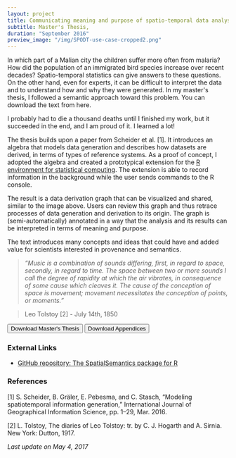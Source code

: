 ```yaml
---
layout: project
title: Communicating meaning and purpose of spatio-temporal data analysis
subtitle: Master's Thesis, 
duration: "September 2016"
preview_image: "/img/SPODT-use-case-cropped2.png"
---
```


In which part of a Malian city the children suffer more often from malaria? How did the population of an immigrated bird species increase over recent decades? Spatio-temporal statistics can give answers to these questions. On the other hand, even for experts, it can be difficult to interpret the data and to understand how and why they were generated. In my master's thesis, I followed a semantic approach toward this problem. You can download the text from here.

I probably had to die a thousand deaths until I finished my work, but it succeeded in the end, and I am proud of it. I learned a lot!

The thesis builds upon a paper from Scheider et al. [1]. It introduces an algebra that models data generation and describes how datasets are derived, in terms of types of reference systems. As a proof of concept, I adopted the algebra and created a prototypical extension for the [R environment for statistical computing](https://www.r-project.org/). The extension is able to record information in the background while the user sends commands to the R console. 

The result is a data derivation graph that can be visualized and shared, similar to the image above. Users can review this graph and thus retrace processes of data generation and derivation to its origin. The graph is (semi-automatically) annotated in a way that the analysis and its results can be interpreted in terms of meaning and purpose.

The text introduces many concepts and ideas that could have and added value for scientists interested in provenance and semantics.


>*“Music is a combination of sounds differing, first, in regard to space, secondly, in
>regard to time. The space between two or more sounds I call the degree of rapidity
>at which the air vibrates, in consequence of some cause which cleaves it. The cause
>of the conception of space is movement; movement necessitates the conception of
>points, or moments.”*

>Leo Tolstoy [2] - July 14th, 1850


<a href="/documents/Hinz-MSc_Thesis.pdf" style="text-decoration: none" download >
<button class="w3-button w3-padding-large w3-margin-top w3-margin-bottom w3-theme-d3">
	<i class="fa fa-download w3-margin-right"></i>Download Master's Thesis
</button> </a>
<a href="/documents/Hinz-MSc_Thesis-Digital_Appendices.zip" style="text-decoration: none" download >
<button class="w3-button w3-padding-large w3-margin-top w3-margin-bottom  w3-theme-d3">
	<i class="fa fa-download w3-margin-right"></i>Download Appendices
</button> </a>

### External Links

- [GitHub repository:  The SpatialSemantics package for R](https://github.com/MatthiasHinz/SpatialSemantics)

### References
[1]	S. Scheider, B. Gräler, E. Pebesma, and C. Stasch, “Modeling spatiotemporal information generation,” International Journal of Geographical Information Science, pp. 1–29, Mar. 2016.

[2]	L. Tolstoy, The diaries of Leo Tolstoy: tr. by C. J. Hogarth and A. Sirnia. New York: Dutton, 1917.

*Last update on May 4, 2017*
